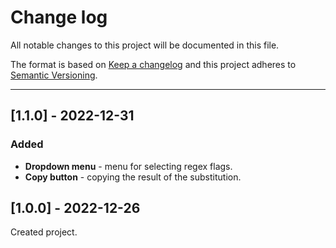 # Change log

All notable changes to this project will be documented in this file.

The format is based on [Keep a changelog](https://keepachangelog.com/en/1.0.0/) and this project adheres to [Semantic Versioning](https://semver.org/).

<hr />

## [1.1.0] - 2022-12-31
### Added
- **Dropdown menu** - menu for selecting regex flags.
- **Copy button** - copying the result of the substitution.



## [1.0.0] - 2022-12-26
Created project.
